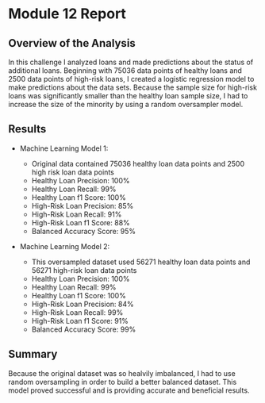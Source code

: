 # Module 12 Report

## Overview of the Analysis

In this challenge I analyzed loans and made predictions about the status of additional loans.  Beginning with 75036 data points of healthy loans and 2500 data points of high-risk loans, I created a logistic regression model to make predictions about the data sets.  Because the sample size for high-risk loans was significantly smaller than the healthy loan sample size, I had to increase the size of the minority by using a random oversampler model.

## Results

* Machine Learning Model 1:
  * Original data contained 75036 healthy loan data points and 2500 high risk loan data points
  * Healthy Loan Precision: 100%
  * Healthy Loan Recall: 99%
  * Healthy Loan f1 Score: 100%
  * High-Risk Loan Precision: 85%
  * High-Risk Loan Recall: 91%
  * High-Risk Loan f1 Score: 88%
  * Balanced Accuracy Score: 95%


* Machine Learning Model 2:
  * This oversampled dataset used 56271 healthy loan data points and 56271 high-risk loan data points
  * Healthy Loan Precision: 100%
  * Healthy Loan Recall: 99%
  * Healthy Loan f1 Score: 100%
  * High-Risk Loan Precision: 84%
  * High-Risk Loan Recall: 99%
  * High-Risk Loan f1 Score: 91%
  * Balanced Accuracy Score: 99%

## Summary

Because the original dataset was so healvily imbalanced, I had to use random oversampling in order to build a better balanced dataset.  This model proved successful and is providing accurate and beneficial results.
